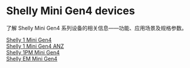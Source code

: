 # Shelly Mini Gen4 devices

了解 Shelly Mini Gen4 系列设备的相关信息——功能、应用场景及规格参数。

[Shelly 1 Mini Gen4](../knowledge-base/shelly-1-mini-gen4 "Shelly 1 Mini Gen4")  
[Shelly 1 Mini Gen4 ANZ](../knowledge-base/shelly-1-mini-gen4-anz "Shelly 1 Mini Gen4 ANZ")  
[Shelly 1PM Mini Gen4](../knowledge-base/shelly-1pm-mini-gen4 "Shelly 1PM Mini Gen4")  
[Shelly EM Mini Gen4](../knowledge-base/shelly-em-mini-gen4 "Shelly EM Mini Gen4")
